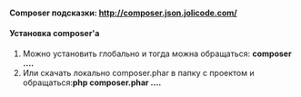#### Composer подсказки: http://composer.json.jolicode.com/

#### Установка composer'a
1. Можно установить глобально и тогда можна обращаться: **composer ....**
2. Или скачать локально composer.phar в папку с проектом и обращаться:**php composer.phar ....** 


